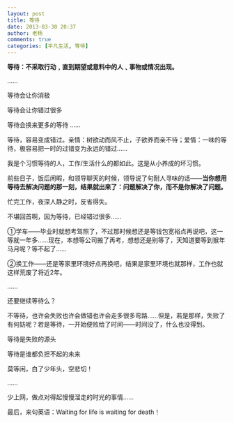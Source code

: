 ```yaml
---
layout: post
title: 等待
date: 2013-03-30 20:37
author: 老杨
comments: true
categories: [平凡生活, 等待]
---
```

<strong>等待：不采取行动﹐直到期望或意料中的人﹑事物或情况出现。</strong>

……

等待会让你消极

等待会让你错过很多

等待会换来更多的等待
……

等待，容易变成错过。亲情：树欲动而风不止，子欲养而亲不待；爱情：一味的等待，极容易把一时的过错变为永远的错过……

<!--more-->

我是个习惯等待的人，工作/生活什么的都如此。这是从小养成的坏习惯。

前些日子，饭后闲暇，和领导聊天的时候，领导说了句耐人寻味的话——<strong>当你想用等待去解决问题的那一刻，结果就出来了：问题解决了你，而不是你解决了问题。</strong>

忙完工作，夜深人静之时，反省得失。

不堪回首啊，因为等待，已经错过很多……

①学车——毕业时就想考驾照了，不过那时候想还是等钱包宽裕点再说吧，这一等就一年多……现在，本想等公司搬了再考，想想还是别等了，天知道要等到猴年马月呢？等不起了……

②换工作——还是等家里环境好点再换吧，结果是家里环境也就那样，工作也就这样荒废了将近2年。

……

还要继续等待么？

不等待，也许会失败也许会做错也许会走多很多弯路……但是，若是那样，失败了有何妨呢？若是等待，一开始便败给了时间——时间没了，什么也没得到。

等待是失败的源头

等待是谁都负担不起的未来

莫等闲，白了少年头，空悲切！

……

少上网，做点对得起慢慢溜走的时光的事情……

最后，来句英语：Waiting for life is waiting for death！
